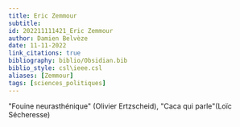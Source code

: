 ```yaml
---
title: Eric Zemmour
subtitle:
id: 202211111421_Eric Zemmour
author: Damien Belvèze
date: 11-11-2022
link_citations: true
bibliography: biblio/Obsidian.bib
biblio_style: csl\ieee.csl
aliases: [Zemmour]
tags: [sciences_politiques]
---
```


"Fouine neurasthénique" (Olivier Ertzscheid), "Caca qui parle"(Loïc Sécheresse)





